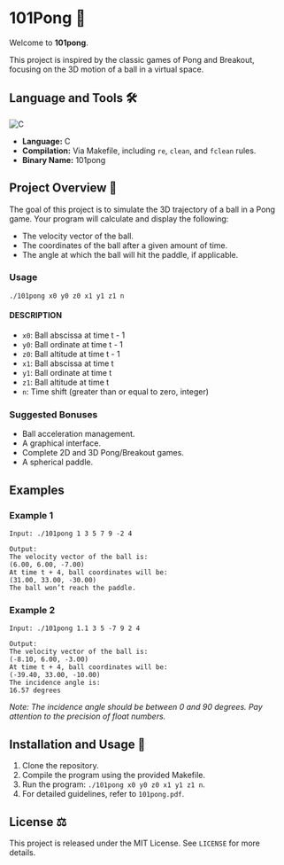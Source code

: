 # 101Pong 🏓

Welcome to **101pong**.

This project is inspired by the classic games of Pong and Breakout, focusing on the 3D motion of a ball in a virtual space.

## Language and Tools 🛠️

![C](https://img.shields.io/badge/C-00599C?style=for-the-badge&logo=c&logoColor=white)

- **Language:** C
- **Compilation:** Via Makefile, including `re`, `clean`, and `fclean` rules.
- **Binary Name:** 101pong

## Project Overview 🔎

The goal of this project is to simulate the 3D trajectory of a ball in a Pong game. Your program will calculate and display the following:

- The velocity vector of the ball.
- The coordinates of the ball after a given amount of time.
- The angle at which the ball will hit the paddle, if applicable.

### Usage

`./101pong x0 y0 z0 x1 y1 z1 n`

#### DESCRIPTION
- `x0`: Ball abscissa at time t - 1
- `y0`: Ball ordinate at time t - 1
- `z0`: Ball altitude at time t - 1
- `x1`: Ball abscissa at time t
- `y1`: Ball ordinate at time t
- `z1`: Ball altitude at time t
- `n`: Time shift (greater than or equal to zero, integer)

### Suggested Bonuses

- Ball acceleration management.
- A graphical interface.
- Complete 2D and 3D Pong/Breakout games.
- A spherical paddle.

## Examples

### Example 1
`Input: ./101pong 1 3 5 7 9 -2 4` <br>

`Output:` <br>
`The velocity vector of the ball is:` <br>
`(6.00, 6.00, -7.00)` <br>
`At time t + 4, ball coordinates will be:` <br>
`(31.00, 33.00, -30.00)` <br>
`The ball won’t reach the paddle.` <br>

### Example 2
`Input: ./101pong 1.1 3 5 -7 9 2 4`<br>

`Output:`<br>
`The velocity vector of the ball is:`<br>
`(-8.10, 6.00, -3.00)`<br>
`At time t + 4, ball coordinates will be:`<br>
`(-39.40, 33.00, -10.00)`<br>
`The incidence angle is:`<br>
`16.57 degrees`<br>


*Note: The incidence angle should be between 0 and 90 degrees. Pay attention to the precision of float numbers.*

## Installation and Usage 💾

1. Clone the repository.
2. Compile the program using the provided Makefile.
3. Run the program: `./101pong x0 y0 z0 x1 y1 z1 n`.
4. For detailed guidelines, refer to `101pong.pdf`.

## License ⚖️

This project is released under the MIT License. See `LICENSE` for more details.

